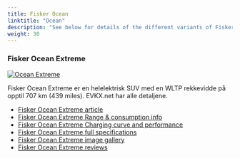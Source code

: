 ```yaml
---
title: Fisker Ocean
linktitle: "Ocean"
description: "See below for details of the different variants of Fisker Ocean"
weight: 30
---
```

### Fisker Ocean Extreme

<a href="/models/fisker/ocean/ocean_extreme/"><img src="https://media.evkx.net/multimedia/models/fisker/ocean/ocean_extreme/main_1_st.jpg" class="img-fluid" alt="Ocean Extreme" ></a>

Fisker Ocean Extreme er en helelektrisk SUV med en WLTP rekkevidde på opptil 707 km (439 miles). EVKX.net har alle detaljene. 

- [Fisker Ocean Extreme article](/models/fisker/ocean/ocean_extreme/)
- [Fisker Ocean Extreme Range & consumption info](/models/fisker/ocean/ocean_extreme/rangeandconsumption)
- [Fisker Ocean Extreme Charging curve and performance](/models/fisker/ocean/ocean_extreme/chargingcurve)
- [Fisker Ocean Extreme full specifications](/models/fisker/ocean/ocean_extreme/specifications)
- [Fisker Ocean Extreme image gallery](/models/fisker/ocean/ocean_extreme/gallery)
- [Fisker Ocean Extreme reviews](/models/fisker/ocean/ocean_extreme/reviews)

